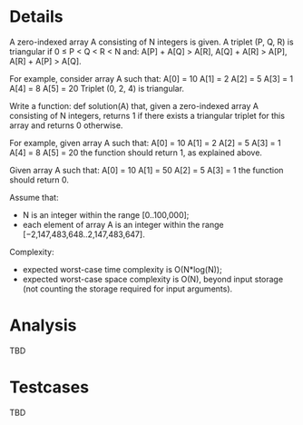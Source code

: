 # Details

A zero-indexed array A consisting of N integers is given. A triplet (P, Q, R) is triangular if 0 ≤ P < Q < R < N and:
  A[P] + A[Q] > A[R],
  A[Q] + A[R] > A[P],
  A[R] + A[P] > A[Q].

For example, consider array A such that:
  A[0] = 10    A[1] = 2    A[2] = 5
  A[3] = 1     A[4] = 8    A[5] = 20
Triplet (0, 2, 4) is triangular.

Write a function:
  def solution(A)
that, given a zero-indexed array A consisting of N integers, returns 1 if there exists a triangular triplet for this array and returns 0 otherwise.

For example, given array A such that:
  A[0] = 10    A[1] = 2    A[2] = 5
  A[3] = 1     A[4] = 8    A[5] = 20
the function should return 1, as explained above. 

Given array A such that:
  A[0] = 10    A[1] = 50    A[2] = 5
  A[3] = 1
the function should return 0.

Assume that:
 * N is an integer within the range [0..100,000];
 * each element of array A is an integer within the range [−2,147,483,648..2,147,483,647].

Complexity:
 * expected worst-case time complexity is O(N*log(N));
 * expected worst-case space complexity is O(N), beyond input storage (not counting the storage required for input arguments).

# Analysis

TBD

# Testcases

TBD
